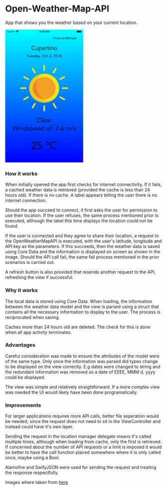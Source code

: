 # Open-Weather-Map-API
App that shows you the weather based on your current location.

<img src="https://github.com/ajvelo/Open-Weather-Map-API/blob/master/screen%20shot.png" width="250" height="425"/>


### How it works

When initially opened the app first checks for internet connectivity. If it fails, a cached weather data is retrieved (provided the cache is less than 24 hours old). If there is no cache. A label appears telling the user there is no internet connection.

Should the app succeed to connect, it first asks the user for permission to use their location. If the user refuses, the same process mentioned prior is executed, although the label this time displays the location could not be found.

If the user is connected and they agree to share their location, a request to the OpenWeatherMapAPI is executed, with the user's latitude, longitude and API key as the parameters. If this succeeds, then the weather data is saved using Core Data and the information is displayed on screen as shown in the image. Should the API call fail, the same fail process mentioned in the prior scenarios is carried out.

A refresh button is also provided that resends another request to the API, refreshing the view if successful.

### Why it works

The local data is stored using Core Data. When loading, the information between the weather data model and the view is parsed using a struct that contains all the necessary information to display to the user. The process is reciprocated when saving.

Caches more than 24 hours old are deleted. The check for this is done when all app activity terminates.

### Advantages

Careful consideration was made to ensure the attributes of the model were of the same type. Only once the information was parsed did types change to be displayed on the view correctly. E.g dates were changed to string and the redundant information was removed so a date of EEEE, MMM d, yyyy could be displayed.

The view was simple and relatively straightforward. If a more complex view was needed the UI would likely have been done programatically.

### Improvements

For larger applications requires more API calls, better file seperation would be needed, since the request does not need to sit in the ViewController and instead could have it's own layer.

Sending the request in the location manager delegate means it's called multiple times, although when loading from cache, only the first is retrieved. If concerned about the number of API requests or a limit is imposed it would be better to have the call function placed somewhere where it is only called once, maybe using a Bool.

Alamofire and SwifyJSON were used for sending the request and treating the response respectfully.

Images where taken from [here](https://mega.nz/#!0MlkDIKI!C4eZpyfhKUP3399N1ZKBuPPmfBdXmpvorymQXC6dOUg)
